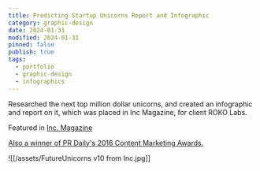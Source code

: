 ```yaml
---
title: Predicting Startup Unicorns Report and Infographic
category: graphic-design
date: 2024-01-31
modified: 2024-01-31
pinned: false
publish: true
tags:
  - portfolio
  - graphic-design
  - infographics
---
```


Researched the next top million dollar unicorns, and created an infographic and report on it, which was placed in Inc Magazine, for client ROKO Labs.

Featured in [Inc. Magazine](https://www.inc.com/tess-townsend/10-startups-that-could-beat-a-possible-bubble-burst-.html)

[Also a winner of PR Daily's 2016 Content Marketing Awards.](https://www.prdaily.com/awards/content-marketing-awards/2016/winners/infographics/)

![[/assets/FutureUnicorns v10 from Inc.jpg]]
